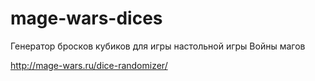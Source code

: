 # mage-wars-dices
Генератор бросков кубиков для игры настольной игры Войны магов

http://mage-wars.ru/dice-randomizer/